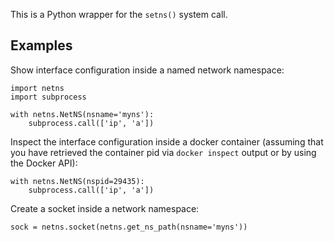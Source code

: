 This is a Python wrapper for the `setns()` system call.

## Examples

Show interface configuration inside a named network namespace:

    import netns
    import subprocess

    with netns.NetNS(nsname='myns'):
        subprocess.call(['ip', 'a'])

Inspect the interface configuration inside a docker container
(assuming that you have retrieved the container pid via `docker
inspect` output or by using the Docker API):

    with netns.NetNS(nspid=29435):
        subprocess.call(['ip', 'a'])

Create a socket inside a network namespace:

    sock = netns.socket(netns.get_ns_path(nsname='myns'))

